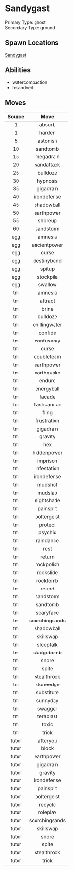 # Sandygast  
Primary Type: ghost  
Secondary Type: ground  
  
## Spawn Locations  
[Sandygast](/data/spawn_presets/sandygast.md)  
  
## Abilities  
  * watercompaction
  * h:sandveil
  
  
## Moves  
  
| Source | Move |  
|:---:|:---:|  
| 1 | absorb |  
| 1 | harden |  
| 5 | astonish |  
| 10 | sandtomb |  
| 15 | megadrain |  
| 20 | sandattack |  
| 25 | bulldoze |  
| 30 | hypnosis |  
| 35 | gigadrain |  
| 40 | irondefense |  
| 45 | shadowball |  
| 50 | earthpower |  
| 55 | shoreup |  
| 60 | sandstorm |  
| egg | amnesia |  
| egg | ancientpower |  
| egg | curse |  
| egg | destinybond |  
| egg | spitup |  
| egg | stockpile |  
| egg | swallow |  
| tm | amnesia |  
| tm | attract |  
| tm | brine |  
| tm | bulldoze |  
| tm | chillingwater |  
| tm | confide |  
| tm | confuseray |  
| tm | curse |  
| tm | doubleteam |  
| tm | earthpower |  
| tm | earthquake |  
| tm | endure |  
| tm | energyball |  
| tm | facade |  
| tm | flashcannon |  
| tm | fling |  
| tm | frustration |  
| tm | gigadrain |  
| tm | gravity |  
| tm | hex |  
| tm | hiddenpower |  
| tm | imprison |  
| tm | infestation |  
| tm | irondefense |  
| tm | mudshot |  
| tm | mudslap |  
| tm | nightshade |  
| tm | painsplit |  
| tm | poltergeist |  
| tm | protect |  
| tm | psychic |  
| tm | raindance |  
| tm | rest |  
| tm | return |  
| tm | rockpolish |  
| tm | rockslide |  
| tm | rocktomb |  
| tm | round |  
| tm | sandstorm |  
| tm | sandtomb |  
| tm | scaryface |  
| tm | scorchingsands |  
| tm | shadowball |  
| tm | skillswap |  
| tm | sleeptalk |  
| tm | sludgebomb |  
| tm | snore |  
| tm | spite |  
| tm | stealthrock |  
| tm | stoneedge |  
| tm | substitute |  
| tm | sunnyday |  
| tm | swagger |  
| tm | terablast |  
| tm | toxic |  
| tm | trick |  
| tutor | afteryou |  
| tutor | block |  
| tutor | earthpower |  
| tutor | gigadrain |  
| tutor | gravity |  
| tutor | irondefense |  
| tutor | painsplit |  
| tutor | poltergeist |  
| tutor | recycle |  
| tutor | roleplay |  
| tutor | scorchingsands |  
| tutor | skillswap |  
| tutor | snore |  
| tutor | spite |  
| tutor | stealthrock |  
| tutor | trick |  
  
